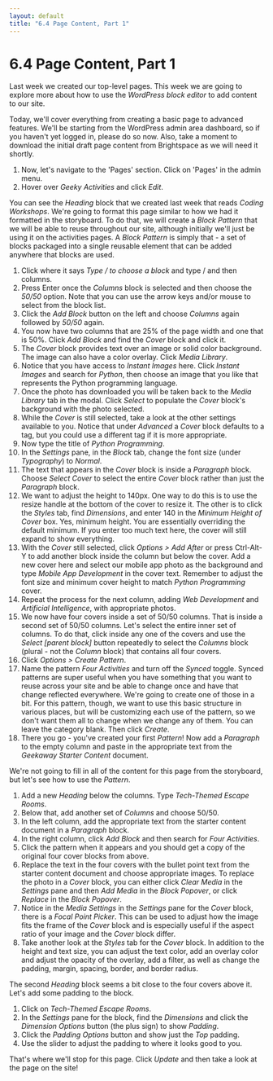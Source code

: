 ```yaml
---
layout: default
title: "6.4 Page Content, Part 1"
---
```


# 6.4 Page Content, Part 1

Last week we created our top-level pages. This week we are going to explore more about how to use the _WordPress block editor_ to add content to our site.

Today, we'll cover everything from creating a basic page to advanced features. We'll be starting from the WordPress admin area dashboard, so if you haven't yet logged in, please do so now. Also, take a moment to download the initial draft page content from Brightspace as we will need it shortly.

1. Now, let's navigate to the 'Pages' section. Click on 'Pages' in the admin menu.
2. Hover over _Geeky Activities_ and click _Edit_.

You can see the _Heading_ block that we created last week that reads _Coding Workshops_. We're going to format this page similar to how we had it formatted in the storyboard. To do that, we will create a _Block Pattern_ that we will be able to reuse throughout our site, although initially we'll just be using it on the activities pages. A _Block Pattern_ is simply that - a set of blocks packaged into a single reusable element that can be added anywhere that blocks are used.

1. Click where it says _Type / to choose a block_ and type / and then columns.
2. Press Enter once the _Columns_ block is selected and then choose the _50/50_ option. Note that you can use the arrow keys and/or mouse to select from the block list.
3. Click the _Add Block_ button on the left and choose _Columns_ again followed by _50/50_ again.
4. You now have two columns that are 25% of the page width and one that is 50%. Click _Add Block_ and find the _Cover_ block and click it.
5. The _Cover_ block provides text over an image or solid color background. The image can also have a color overlay. Click _Media Library_.
6. Notice that you have access to _Instant Images_ here. Click _Instant Images_ and search for _Python_, then choose an image that you like that represents the Python programming language.
7. Once the photo has downloaded you will be taken back to the _Media Library_ tab in the modal. Click _Select_ to populate the _Cover_ block's background with the photo selected.
8. While the _Cover_ is still selected, take a look at the other settings available to you. Notice that under _Advanced_ a _Cover_ block defaults to a <div> tag, but you could use a different tag if it is more appropriate.
9. Now type the title of _Python Programming_.
10. In the _Settings_ pane, in the _Block_ tab, change the font size (under _Typography_) to _Normal_.
11. The text that appears in the _Cover_ block is inside a _Paragraph_ block. Choose _Select Cover_ to select the entire _Cover_ block rather than just the _Paragraph_ block.
12. We want to adjust the height to 140px. One way to do this is to use the resize handle at the bottom of the cover to resize it. The other is to click the _Styles_ tab, find _Dimensions_, and enter 140 in the _Minimum Height of Cover_ box. Yes, minimum height. You are essentially overriding the default minimum. If you enter too much text here, the cover will still expand to show everything.
13. With the _Cover_ still selected, click _Options > Add After_ or press Ctrl-Alt-Y to add another block inside the column but below the cover. Add a new cover here and select our mobile app photo as the background and type _Mobile App Development_ in the cover text. Remember to adjust the font size and minimum cover height to match _Python Programming_ cover.
14. Repeat the process for the next column, adding _Web Development_ and _Artificial Intelligence_, with appropriate photos.
15. We now have four covers inside a set of 50/50 columns. That is inside a second set of 50/50 columns. Let's select the entire inner set of columns. To do that, click inside any one of the covers and use the _Select [parent block]_ button repeatedly to select the _Columns_ block (plural - not the _Column_ block) that contains all four covers.
16. Click _Options > Create Pattern_.
17. Name the pattern _Four Activities_ and turn off the _Synced_ toggle. Synced patterns are super useful when you have something that you want to reuse across your site and be able to change once and have that change reflected everywhere. We're going to create one of those in a bit. For this pattern, though, we want to use this basic structure in various places, but will be customizing each use of the pattern, so we don't want them all to change when we change any of them. You can leave the category blank. Then click _Create_.
18. There you go - you've created your first _Pattern_! Now add a _Paragraph_ to the empty column and paste in the appropriate text from the _Geekaway Starter Content_ document.

We're not going to fill in all of the content for this page from the storyboard, but let's see how to use the _Pattern_.

1. Add a new _Heading_ below the columns. Type _Tech-Themed Escape Rooms_.
2. Below that, add another set of _Columns_ and choose 50/50.
3. In the left column, add the appropriate text from the starter content document in a _Paragraph_ block.
4. In the right column, click _Add Block_ and then search for _Four Activities_.
5. Click the pattern when it appears and you should get a copy of the original four cover blocks from above.
6. Replace the text in the four covers with the bullet point text from the starter content document and choose appropriate images. To replace the photo in a _Cover_ block, you can either click _Clear Media_ in the _Settings_ pane and then _Add Media_ in the _Block Popover_, or click _Replace_ in the _Block Popover_.
7. Notice in the _Media Settings_ in the _Settings_ pane for the _Cover_ block, there is a _Focal Point Picker_. This can be used to adjust how the image fits the frame of the _Cover_ block and is especially useful if the aspect ratio of your image and the _Cover_ block differ.
8. Take another look at the _Styles_ tab for the _Cover_ block. In addition to the height and text size, you can adjust the text color, add an overlay color and adjust the opacity of the overlay, add a filter, as well as change the padding, margin, spacing, border, and border radius.

The second _Heading_ block seems a bit close to the four covers above it. Let's add some padding to the block.

1. Click on _Tech-Themed Escape Rooms_.
2. In the _Settings_ pane for the block, find the _Dimensions_ and click the _Dimension Options_ button (the plus sign) to show _Padding_.
3. Click the _Padding Options_ button and show just the _Top_ padding.
4. Use the slider to adjust the padding to where it looks good to you.

That's where we'll stop for this page. Click _Update_ and then take a look at the page on the site!
